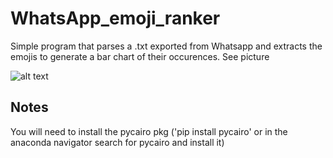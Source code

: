 # WhatsApp_emoji_ranker

Simple program that parses a .txt exported from Whatsapp and extracts the emojis to generate a bar chart of their occurences. See picture

![alt text](https://github.com/DerRiedi/WhatsApp_emoji_ranker/blob/master/emoji_hist.png)

## Notes

You will need to install the pycairo pkg ('pip install pycairo' or in the anaconda navigator search for pycairo and install it) 
